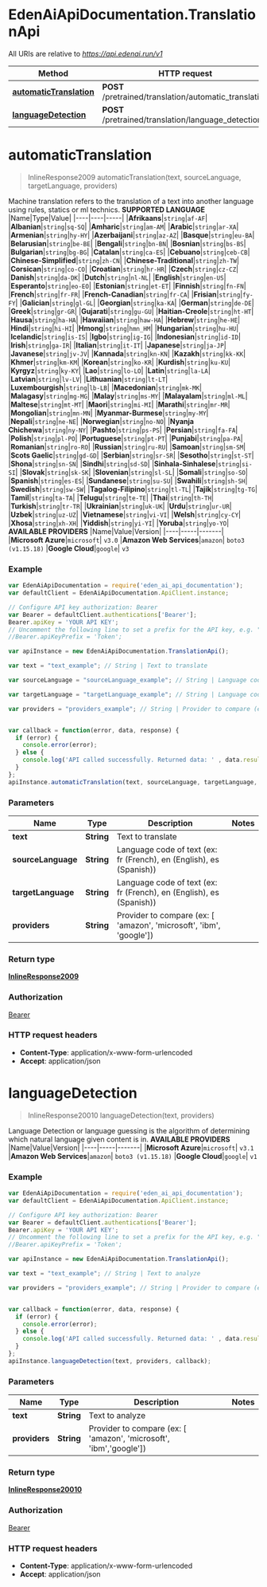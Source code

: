 # EdenAiApiDocumentation.TranslationApi

All URIs are relative to *https://api.edenai.run/v1*

Method | HTTP request | Description
------------- | ------------- | -------------
[**automaticTranslation**](TranslationApi.md#automaticTranslation) | **POST** /pretrained/translation/automatic_translation | 
[**languageDetection**](TranslationApi.md#languageDetection) | **POST** /pretrained/translation/language_detection | 


<a name="automaticTranslation"></a>
# **automaticTranslation**
> InlineResponse2009 automaticTranslation(text, sourceLanguage, targetLanguage, providers)



Machine translation refers to the translation of a text into another language using rules, statics or ml technics.  **SUPPORTED LANGUAGE**  |Name|Type|Value| |----|----|-----| |**Afrikaans**|`string`|`af-AF`| |**Albanian**|`string`|`sq-SQ`| |**Amharic**|`string`|`am-AM`| |**Arabic**|`string`|`ar-XA`| |**Armenian**|`string`|`hy-HY`| |**Azerbaijani**|`string`|`az-AZ`| |**Basque**|`string`|`eu-BA`| |**Belarusian**|`string`|`be-BE`| |**Bengali**|`string`|`bn-BN`| |**Bosnian**|`string`|`bs-BS`| |**Bulgarian**|`string`|`bg-BG`| |**Catalan**|`string`|`ca-ES`| |**Cebuano**|`string`|`ceb-CB`| |**Chinese-Simplified**|`string`|`zh-CN`| |**Chinese-Traditional**|`string`|`zh-TW`| |**Corsican**|`string`|`co-CO`| |**Croatian**|`string`|`hr-HR`| |**Czech**|`string`|`cz-CZ`| |**Danish**|`string`|`da-DK`| |**Dutch**|`string`|`nl-NL`| |**English**|`string`|`en-US`| |**Esperanto**|`string`|`eo-EO`| |**Estonian**|`string`|`et-ET`| |**Finnish**|`string`|`fn-FN`| |**French**|`string`|`fr-FR`| |**French-Canadian**|`string`|`fr-CA`| |**Frisian**|`string`|`fy-FY`| |**Galician**|`string`|`gl-GL`| |**Georgian**|`string`|`ka-KA`| |**German**|`string`|`de-DE`| |**Greek**|`string`|`gr-GR`| |**Gujarati**|`string`|`gu-GU`| |**Haitian-Creole**|`string`|`ht-HT`| |**Hausa**|`string`|`ha-HA`| |**Hawaiian**|`string`|`haw-HA`| |**Hebrew**|`string`|`he-HE`| |**Hindi**|`string`|`hi-HI`| |**Hmong**|`string`|`hmn_HM`| |**Hungarian**|`string`|`hu-HU`| |**Icelandic**|`string`|`is-IS`| |**Igbo**|`string`|`ig-IG`| |**Indonesian**|`string`|`id-ID`| |**Irish**|`string`|`ga-IR`| |**Italian**|`string`|`it-IT`| |**Japanese**|`string`|`ja-JP`| |**Javanese**|`string`|`jv-JV`| |**Kannada**|`string`|`kn-KN`| |**Kazakh**|`string`|`kk-KK`| |**Khmer**|`string`|`km-KM`| |**Korean**|`string`|`ko-KR`| |**Kurdish**|`string`|`ku-KU`| |**Kyrgyz**|`string`|`ky-KY`| |**Lao**|`string`|`lo-LO`| |**Latin**|`string`|`la-LA`| |**Latvian**|`string`|`lv-LV`| |**Lithuanian**|`string`|`lt-LT`| |**Luxembourgish**|`string`|`lb-LB`| |**Macedonian**|`string`|`mk-MK`| |**Malagasy**|`string`|`mg-MG`| |**Malay**|`string`|`ms-MY`| |**Malayalam**|`string`|`ml-ML`| |**Maltese**|`string`|`mt-MT`| |**Maori**|`string`|`mi-MI`| |**Marathi**|`string`|`mr-MR`| |**Mongolian**|`string`|`mn-MN`| |**Myanmar-Burmese**|`string`|`my-MY`| |**Nepali**|`string`|`ne-NE`| |**Norwegian**|`string`|`no-NO`| |**Nyanja Chichewa**|`string`|`ny-NY`| |**Pashto**|`string`|`ps-PS`| |**Persian**|`string`|`fa-FA`| |**Polish**|`string`|`pl-PO`| |**Portuguese**|`string`|`pt-PT`| |**Punjabi**|`string`|`pa-PA`| |**Romanian**|`string`|`ro-RO`| |**Russian**|`string`|`ru-RU`| |**Samoan**|`string`|`sm-SM`| |**Scots Gaelic**|`string`|`gd-GD`| |**Serbian**|`string`|`sr-SR`| |**Sesotho**|`string`|`st-ST`| |**Shona**|`string`|`sn-SN`| |**Sindhi**|`string`|`sd-SD`| |**Sinhala-Sinhalese**|`string`|`si-SI`| |**Slovak**|`string`|`sk-SK`| |**Slovenian**|`string`|`sl-SL`| |**Somali**|`string`|`so-SO`| |**Spanish**|`string`|`es-ES`| |**Sundanese**|`string`|`su-SU`| |**Swahili**|`string`|`sh-SH`| |**Swedish**|`string`|`sw-SW`| |**Tagalog-Filipino**|`string`|`tl-TL`| |**Tajik**|`string`|`tg-TG`| |**Tamil**|`string`|`ta-TA`| |**Telugu**|`string`|`te-TE`| |**Thai**|`string`|`th-TH`| |**Turkish**|`string`|`tr-TR`| |**Ukrainian**|`string`|`uk-UK`| |**Urdu**|`string`|`ur-UR`| |**Uzbek**|`string`|`uz-UZ`| |**Vietnamese**|`string`|`vi-VI`| |**Welsh**|`string`|`cy-CY`| |**Xhosa**|`string`|`xh-XH`| |**Yiddish**|`string`|`yi-YI`| |**Yoruba**|`string`|`yo-YO`|  **AVAILABLE PROVIDERS**   |Name|Value|Version| |----|-----|-------| |**Microsoft Azure**|`microsoft`| `v3.0`  |**Amazon Web Services**|`amazon`| `boto3 (v1.15.18)`  |**Google Cloud**|`google`| `v3` 

### Example
```javascript
var EdenAiApiDocumentation = require('eden_ai_api_documentation');
var defaultClient = EdenAiApiDocumentation.ApiClient.instance;

// Configure API key authorization: Bearer
var Bearer = defaultClient.authentications['Bearer'];
Bearer.apiKey = 'YOUR API KEY';
// Uncomment the following line to set a prefix for the API key, e.g. "Token" (defaults to null)
//Bearer.apiKeyPrefix = 'Token';

var apiInstance = new EdenAiApiDocumentation.TranslationApi();

var text = "text_example"; // String | Text to translate

var sourceLanguage = "sourceLanguage_example"; // String | Language code of text (ex: fr (French), en (English), es (Spanish))

var targetLanguage = "targetLanguage_example"; // String | Language code of text (ex: fr (French), en (English), es (Spanish))

var providers = "providers_example"; // String | Provider to compare (ex: [ 'amazon', 'microsoft', 'ibm', 'google'])


var callback = function(error, data, response) {
  if (error) {
    console.error(error);
  } else {
    console.log('API called successfully. Returned data: ' , data.result);
  }
};
apiInstance.automaticTranslation(text, sourceLanguage, targetLanguage, providers, callback);
```

### Parameters

Name | Type | Description  | Notes
------------- | ------------- | ------------- | -------------
 **text** | **String**| Text to translate | 
 **sourceLanguage** | **String**| Language code of text (ex: fr (French), en (English), es (Spanish)) | 
 **targetLanguage** | **String**| Language code of text (ex: fr (French), en (English), es (Spanish)) | 
 **providers** | **String**| Provider to compare (ex: [ 'amazon', 'microsoft', 'ibm', 'google']) | 

### Return type

[**InlineResponse2009**](InlineResponse2009.md)

### Authorization

[Bearer](../README.md#Bearer)

### HTTP request headers

 - **Content-Type**: application/x-www-form-urlencoded
 - **Accept**: application/json

<a name="languageDetection"></a>
# **languageDetection**
> InlineResponse20010 languageDetection(text, providers)



Language Detection or language guessing is the algorithm of determining which natural language given content is in.  **AVAILABLE PROVIDERS**   |Name|Value|Version| |----|-----|-------| |**Microsoft Azure**|`microsoft`| `v3.1`  |**Amazon Web Services**|`amazon`| `boto3 (v1.15.18)`  |**Google Cloud**|`google`| `v1` 

### Example
```javascript
var EdenAiApiDocumentation = require('eden_ai_api_documentation');
var defaultClient = EdenAiApiDocumentation.ApiClient.instance;

// Configure API key authorization: Bearer
var Bearer = defaultClient.authentications['Bearer'];
Bearer.apiKey = 'YOUR API KEY';
// Uncomment the following line to set a prefix for the API key, e.g. "Token" (defaults to null)
//Bearer.apiKeyPrefix = 'Token';

var apiInstance = new EdenAiApiDocumentation.TranslationApi();

var text = "text_example"; // String | Text to analyze

var providers = "providers_example"; // String | Provider to compare (ex: [ 'amazon', 'microsoft', 'ibm','google'])


var callback = function(error, data, response) {
  if (error) {
    console.error(error);
  } else {
    console.log('API called successfully. Returned data: ' , data.result);
  }
};
apiInstance.languageDetection(text, providers, callback);
```

### Parameters

Name | Type | Description  | Notes
------------- | ------------- | ------------- | -------------
 **text** | **String**| Text to analyze | 
 **providers** | **String**| Provider to compare (ex: [ 'amazon', 'microsoft', 'ibm','google']) | 

### Return type

[**InlineResponse20010**](InlineResponse20010.md)

### Authorization

[Bearer](../README.md#Bearer)

### HTTP request headers

 - **Content-Type**: application/x-www-form-urlencoded
 - **Accept**: application/json

